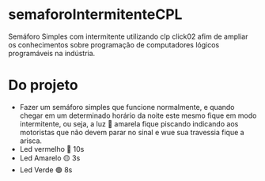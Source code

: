 # semaforoIntermitenteCPL
Semáforo Simples com intermitente utilizando clp click02 afim de ampliar os conhecimentos sobre programação de computadores lógicos programáveis na indústria.

# Do projeto 
- Fazer um semáforo simples que funcione normalmente, e quando chegar em um determinado horário da noite este mesmo fique em modo intermitente, ou seja, a luz 🚥 amarela fique piscando indicando aos motoristas que não devem parar no sinal e wue sua travessia fique a arisca.
- Led vermelho 🔴 10s
- Led Amarelo  🟡 3s
- Led Verde    🟢 8s
